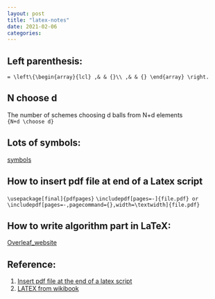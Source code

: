 ```yaml
---
layout: post
title: "latex-notes"
date: 2021-02-06
categories:
---
```


## Left parenthesis:

`= \left\{\begin{array}{lcl} ,& & {}\\ ,& & {} \end{array} \right.`

## N choose d

The number of schemes choosing d balls from N+d elements <br>
`{N+d \choose d}`

## Lots of symbols:

[symbols](https://www.evanott.com/data-analysis/LaTeX/symbols.html)

## How to insert pdf file at end of a Latex script

`\usepackage[final]{pdfpages}`
`\includepdf[pages=-]{file.pdf} or \includepdf[pages=-,pagecommand={},width=\textwidth]{file.pdf}`

## How to write algorithm part in LaTeX:

[Overleaf_website](https://www.overleaf.com/learn/latex/algorithms)

## Reference:

1. [Insert pdf file at the end of a latex script](https://tex.stackexchange.com/questions/105589/insert-pdf-file-in-latex-document)
2. [LATEX from wikibook](https://en.wikibooks.org/wiki/LaTeX)
